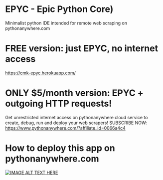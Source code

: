 # EPYC - Epic Python Core)
Minimalist python IDE intended for remote web scraping on pythonanywhere.com

# FREE version: just EPYC, no internet access
https://cmk-epyc.herokuapp.com/

# ONLY $5/month version: EPYC + outgoing HTTP requests!
Get unrestricted internet access on pythonanywhere cloud service
to create, debug, run and deploy your web scrapers!
SUBSCRIBE NOW: https://www.pythonanywhere.com/?affiliate_id=0066a4c4

# How to deploy this app on pythonanywhere.com
[![IMAGE ALT TEXT HERE](https://img.youtube.com/vi/dGpc6yBe6iE/0.jpg)](https://www.youtube.com/watch?v=dGpc6yBe6iE)
